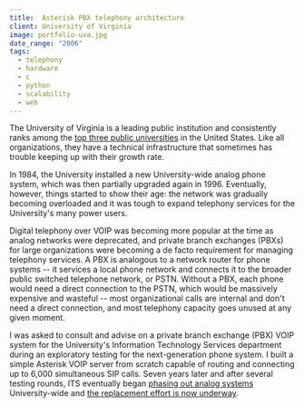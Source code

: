 ```yaml
---
title:  Asterisk PBX telephony architecture
client: University of Virginia
image: portfolio-uva.jpg
date_range: "2006"
tags:
  - telephony
  - hardware
  - c
  - python
  - scalability
  - web
---
```


The University of Virginia is a leading public institution and consistently ranks among the [top three public universities](http://colleges.usnews.rankingsandreviews.com/best-colleges/rankings/national-universities/top-public) in the United States. Like all organizations, they have a technical infrastructure that sometimes has trouble keeping up with their growth rate.

In 1984, the University installed a new University-wide analog phone system, which was then partially upgraded again in 1996. Eventually, however, things started to show their age: the network was gradually becoming overloaded and it was tough to expand telephony services for the University's many power users.

Digital telephony over VOIP was becoming more popular at the time as analog networks were deprecated, and private branch exchanges (PBXs) for large organizations were becoming a de facto requirement for managing telephony services. A PBX is analogous to a network router for phone systems -- it services a local phone network and connects it to the broader public switched telephone network, or PSTN. Without a PBX, each phone would need a direct connection to the PSTN, which would be massively expensive and wasteful -- most organizational calls are internal and don't need a direct connection, and most telephony capacity goes unused at any given moment.

I was asked to consult and advise on a private branch exchange (PBX) VOIP system for the University's Information Technology Services department during an exploratory testing for the next-generation phone system. I built a simple Asterisk VOIP server from scratch capable of routing and connecting up to 6,000 simultaneous SIP calls. Seven years later and after several testing rounds, ITS eventually began [phasing out analog systems](http://its.virginia.edu/telephone/updates.html) University-wide and [the replacement effort is now underway](http://its.virginia.edu/telephone/).